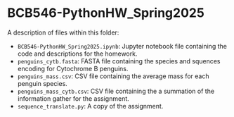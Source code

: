 # BCB546-PythonHW_Spring2025

A description of files within this folder:

* `BCB546-PythonHW_Spring2025.ipynb`: Jupyter notebook file containing the code and descriptions for the homework.
* `penguins_cytb.fasta`: FASTA file containing the species and squences encoding for Cytochrome B penguins.
* `penguins_mass.csv`: CSV file containing the average mass for each penguin species.
* `penguins_mass_cytb.csv`: CSV file containing the a summation of the information gather for the assignment.
* `sequence_translate.py`: A copy of the assignment.
